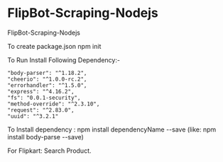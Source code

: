 # FlipBot-Scraping-Nodejs
FlipBot-Scraping-Nodejs

To create package.json
	npm init

To Run Install Following Dependency:-

	"body-parser": "^1.18.2",
	"cheerio": "^1.0.0-rc.2",
	"errorhandler": "^1.5.0",
	"express": "^4.16.2",
	"fs": "0.0.1-security",
	"method-override": "^2.3.10",
	"request": "^2.83.0",
	"uuid": "^3.2.1"

To Install dependency :
	npm install dependencyName --save (like: npm install body-parse --save)

For Flipkart:
	Search Product.



